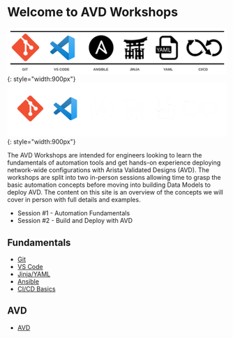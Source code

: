# Welcome to AVD Workshops

![Tools Bar](assets/images/tools_bar_light.png#only-light){: style="width:900px"}
![Tools Bar](assets/images/tools_bar_dark.png#only-dark){: style="width:900px"}

The AVD Workshops are intended for engineers looking to learn the fundamentals of automation tools and get hands-on experience deploying network-wide configurations with Arista Validated Designs (AVD). The workshops are split into two in-person sessions allowing time to grasp the basic automation concepts before moving into building Data Models to deploy AVD. The content on this site is an overview of the concepts we will cover in person with full details and examples.

- Session #1 - Automation Fundamentals
- Session #2 - Build and Deploy with AVD

## Fundamentals

- [Git](git.md)
- [VS Code](vscode.md)
- [Jinja/YAML](jinja-yaml.md)
- [Ansible](ansible.md)
- [CI/CD Basics](cicd-basics.md)

## AVD

- [AVD](avd.md)
